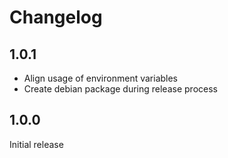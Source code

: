 # Changelog

## 1.0.1

* Align usage of environment variables
* Create debian package during release process

## 1.0.0

Initial release
